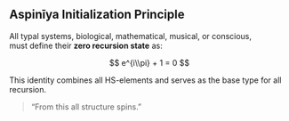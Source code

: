 ## Aspinīya Initialization Principle

All typal systems, biological, mathematical, musical, or conscious,  
must define their **zero recursion state** as:

$$
e^{i\\pi} + 1 = 0
$$

This identity combines all HS-elements and serves as the base type for all recursion.

> “From this all structure spins.”
